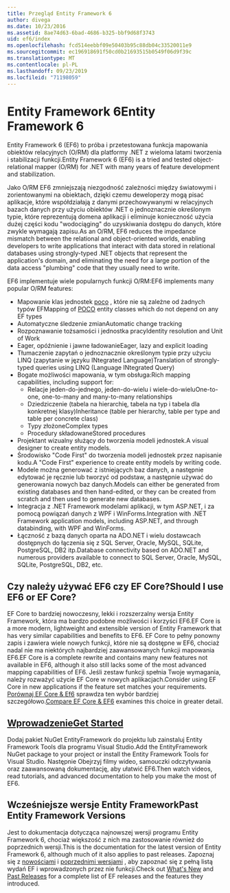 ```yaml
---
title: Przegląd Entity Framework 6
author: divega
ms.date: 10/23/2016
ms.assetid: 8ae74d63-6bad-4686-b325-bbf9d68f3743
uid: ef6/index
ms.openlocfilehash: fcd514eebbf09e50403b95c88db04c33520011e9
ms.sourcegitcommit: ec196918691f50cd0b21693515b0549f06d9f39c
ms.translationtype: MT
ms.contentlocale: pl-PL
ms.lasthandoff: 09/23/2019
ms.locfileid: "71198059"
---
```

# <a name="entity-framework-6"></a><span data-ttu-id="abdfc-102">Entity Framework 6</span><span class="sxs-lookup"><span data-stu-id="abdfc-102">Entity Framework 6</span></span>
<span data-ttu-id="abdfc-103">Entity Framework 6 (EF6) to próba i przetestowana funkcja mapowania obiektów relacyjnych (O/RM) dla platformy .NET z wieloma latami tworzenia i stabilizacji funkcji.</span><span class="sxs-lookup"><span data-stu-id="abdfc-103">Entity Framework 6 (EF6) is a tried and tested object-relational mapper (O/RM) for .NET with many years of feature development and stabilization.</span></span>

<span data-ttu-id="abdfc-104">Jako O/RM EF6 zmniejszają niezgodność zależności między światowymi i zorientowanymi na obiektach, dzięki czemu deweloperzy mogą pisać aplikacje, które współdziałają z danymi przechowywanymi w relacyjnych bazach danych przy użyciu obiektów .NET o jednoznacznie określonym typie, które reprezentują domena aplikacji i eliminuje konieczność użycia dużej części kodu "wodociąging" do uzyskiwania dostępu do danych, które zwykle wymagają zapisu.</span><span class="sxs-lookup"><span data-stu-id="abdfc-104">As an O/RM, EF6 reduces the impedance mismatch between the relational and object-oriented worlds, enabling developers to write applications that interact with data stored in relational databases using strongly-typed .NET objects that represent the application's domain, and eliminating the need for a large portion of the data access "plumbing" code that they usually need to write.</span></span>

<span data-ttu-id="abdfc-105">EF6 implementuje wiele popularnych funkcji O/RM:</span><span class="sxs-lookup"><span data-stu-id="abdfc-105">EF6 implements many popular O/RM features:</span></span>
- <span data-ttu-id="abdfc-106">Mapowanie klas jednostek [poco](~/ef6/resources/glossary.md#poco) , które nie są zależne od żadnych typów EF</span><span class="sxs-lookup"><span data-stu-id="abdfc-106">Mapping of [POCO](~/ef6/resources/glossary.md#poco) entity classes which do not depend on any EF types</span></span>
- <span data-ttu-id="abdfc-107">Automatyczne śledzenie zmian</span><span class="sxs-lookup"><span data-stu-id="abdfc-107">Automatic change tracking</span></span>
- <span data-ttu-id="abdfc-108">Rozpoznawanie tożsamości i jednostka pracy</span><span class="sxs-lookup"><span data-stu-id="abdfc-108">Identity resolution and Unit of Work</span></span>
- <span data-ttu-id="abdfc-109">Eager, opóźnienie i jawne ładowanie</span><span class="sxs-lookup"><span data-stu-id="abdfc-109">Eager, lazy and explicit loading</span></span>
- <span data-ttu-id="abdfc-110">Tłumaczenie zapytań o jednoznacznie określonym typie przy użyciu LINQ (zapytanie w języku INtegrated Language)</span><span class="sxs-lookup"><span data-stu-id="abdfc-110">Translation of strongly-typed queries using LINQ (Language INtegrated Query)</span></span>
- <span data-ttu-id="abdfc-111">Bogate możliwości mapowania, w tym obsługa:</span><span class="sxs-lookup"><span data-stu-id="abdfc-111">Rich mapping capabilities, including support for:</span></span>
  - <span data-ttu-id="abdfc-112">Relacje jeden-do-jednego, jeden-do-wielu i wiele-do-wielu</span><span class="sxs-lookup"><span data-stu-id="abdfc-112">One-to-one, one-to-many and many-to-many relationships</span></span>
  - <span data-ttu-id="abdfc-113">Dziedziczenie (tabela na hierarchię, tabela na typ i tabela dla konkretnej klasy)</span><span class="sxs-lookup"><span data-stu-id="abdfc-113">Inheritance (table per hierarchy, table per type and table per concrete class)</span></span>
  - <span data-ttu-id="abdfc-114">Typy złożone</span><span class="sxs-lookup"><span data-stu-id="abdfc-114">Complex types</span></span>
  - <span data-ttu-id="abdfc-115">Procedury składowane</span><span class="sxs-lookup"><span data-stu-id="abdfc-115">Stored procedures</span></span>
- <span data-ttu-id="abdfc-116">Projektant wizualny służący do tworzenia modeli jednostek.</span><span class="sxs-lookup"><span data-stu-id="abdfc-116">A visual designer to create entity models.</span></span>
- <span data-ttu-id="abdfc-117">Środowisko "Code First" do tworzenia modeli jednostek przez napisanie kodu.</span><span class="sxs-lookup"><span data-stu-id="abdfc-117">A "Code First" experience to create entity models by writing code.</span></span>
- <span data-ttu-id="abdfc-118">Modele można generować z istniejących baz danych, a następnie edytować je ręcznie lub tworzyć od podstaw, a następnie używać do generowania nowych baz danych.</span><span class="sxs-lookup"><span data-stu-id="abdfc-118">Models can either be generated from existing databases and then hand-edited, or they can be created from scratch and then used to generate new databases.</span></span>
- <span data-ttu-id="abdfc-119">Integracja z .NET Framework modelami aplikacji, w tym ASP.NET, i za pomocą powiązań danych z WPF i WinForms.</span><span class="sxs-lookup"><span data-stu-id="abdfc-119">Integration with .NET Framework application models, including ASP.NET, and through databinding, with WPF and WinForms.</span></span>
- <span data-ttu-id="abdfc-120">Łączność z bazą danych oparta na ADO.NET i wielu dostawcach dostępnych do łączenia się z SQL Server, Oracle, MySQL, SQLite, PostgreSQL, DB2 itp.</span><span class="sxs-lookup"><span data-stu-id="abdfc-120">Database connectivity based on ADO.NET and numerous providers available to connect to SQL Server, Oracle, MySQL, SQLite, PostgreSQL, DB2, etc.</span></span>

## <a name="should-i-use-ef6-or-ef-core"></a><span data-ttu-id="abdfc-121">Czy należy używać EF6 czy EF Core?</span><span class="sxs-lookup"><span data-stu-id="abdfc-121">Should I use EF6 or EF Core?</span></span>

<span data-ttu-id="abdfc-122">EF Core to bardziej nowoczesny, lekki i rozszerzalny wersja Entity Framework, która ma bardzo podobne możliwości i korzyści EF6.</span><span class="sxs-lookup"><span data-stu-id="abdfc-122">EF Core is a more modern, lightweight and extensible version of Entity Framework that has very similar capabilities and benefits to EF6.</span></span>
<span data-ttu-id="abdfc-123">EF Core to pełny ponowny zapis i zawiera wiele nowych funkcji, które nie są dostępne w EF6, chociaż nadal nie ma niektórych najbardziej zaawansowanych funkcji mapowania EF6.</span><span class="sxs-lookup"><span data-stu-id="abdfc-123">EF Core is a complete rewrite and contains many new features not available in EF6, although it also still lacks some of the most advanced mapping capabilities of EF6.</span></span>
<span data-ttu-id="abdfc-124">Jeśli zestaw funkcji spełnia Twoje wymagania, należy rozważyć użycie EF Core w nowych aplikacjach.</span><span class="sxs-lookup"><span data-stu-id="abdfc-124">Consider using EF Core in new applications if the feature set matches your requirements.</span></span>
<span data-ttu-id="abdfc-125">[Porównaj EF Core &AMP; Ef6](xref:efcore-and-ef6/index) sprawdza ten wybór bardziej szczegółowo.</span><span class="sxs-lookup"><span data-stu-id="abdfc-125">[Compare EF Core & EF6](xref:efcore-and-ef6/index) examines this choice in greater detail.</span></span>

## <a name="get-startedef6get-startedmd"></a>[<span data-ttu-id="abdfc-126">Wprowadzenie</span><span class="sxs-lookup"><span data-stu-id="abdfc-126">Get Started</span></span>](~/ef6/get-started.md)

<span data-ttu-id="abdfc-127">Dodaj pakiet NuGet EntityFramework do projektu lub zainstaluj Entity Framework Tools dla programu Visual Studio.</span><span class="sxs-lookup"><span data-stu-id="abdfc-127">Add the EntityFramework NuGet package to your project or install the Entity Framework Tools for Visual Studio.</span></span> <span data-ttu-id="abdfc-128">Następnie Obejrzyj filmy wideo, samouczki odczytywania oraz zaawansowaną dokumentację, aby ułatwić EF6.</span><span class="sxs-lookup"><span data-stu-id="abdfc-128">Then watch videos, read tutorials, and advanced documentation to help you make the most of EF6.</span></span>

## <a name="past-entity-framework-versions"></a><span data-ttu-id="abdfc-129">Wcześniejsze wersje Entity Framework</span><span class="sxs-lookup"><span data-stu-id="abdfc-129">Past Entity Framework Versions</span></span>

<span data-ttu-id="abdfc-130">Jest to dokumentacja dotycząca najnowszej wersji programu Entity Framework 6, chociaż większość z nich ma zastosowanie również do poprzednich wersji.</span><span class="sxs-lookup"><span data-stu-id="abdfc-130">This is the documentation for the latest version of Entity Framework 6, although much of it also applies to past releases.</span></span>
<span data-ttu-id="abdfc-131">Zapoznaj się z [nowościami](~/ef6/what-is-new/index.md) i [poprzednimi wersjami](~/ef6/what-is-new/past-releases.md) , aby zapoznać się z pełną listą wydań EF i wprowadzonych przez nie funkcji.</span><span class="sxs-lookup"><span data-stu-id="abdfc-131">Check out [What's New](~/ef6/what-is-new/index.md) and [Past Releases](~/ef6/what-is-new/past-releases.md) for a complete list of EF releases and the features they introduced.</span></span>
